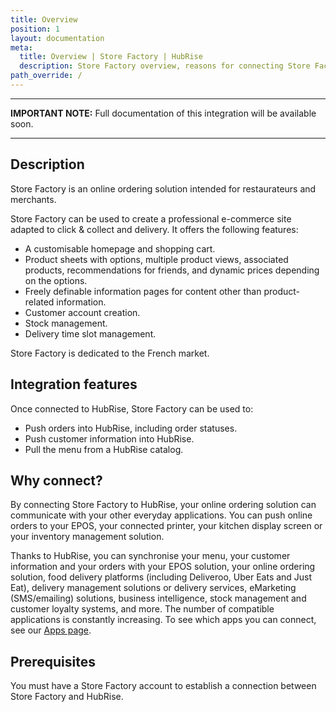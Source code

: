 ```yaml
---
title: Overview
position: 1
layout: documentation
meta:
  title: Overview | Store Factory | HubRise
  description: Store Factory overview, reasons for connecting Store Factory  to HubRise and summary of integrated features. Synchronise data between your EPOS and your apps.
path_override: /
---
```


---

**IMPORTANT NOTE:** Full documentation of this integration will be available soon.

---

## Description

Store Factory is an online ordering solution intended for restaurateurs and merchants.

Store Factory can be used to create a professional e-commerce site adapted to click & collect and delivery. It offers the following features:

- A customisable homepage and shopping cart.
- Product sheets with options, multiple product views, associated products, recommendations for friends, and dynamic prices depending on the options.
- Freely definable information pages for content other than product-related information.
- Customer account creation.
- Stock management.
- Delivery time slot management.

Store Factory is dedicated to the French market.

## Integration features

Once connected to HubRise, Store Factory can be used to:

- Push orders into HubRise, including order statuses.
- Push customer information into HubRise.
- Pull the menu from a HubRise catalog.

## Why connect?

By connecting Store Factory to HubRise, your online ordering solution can communicate with your other everyday applications. You can push online orders to your EPOS, your connected printer, your kitchen display screen or your inventory management solution.

Thanks to HubRise, you can synchronise your menu, your customer information and your orders with your EPOS solution, your online ordering solution, food delivery platforms (including Deliveroo, Uber Eats and Just Eat), delivery management solutions or delivery services, eMarketing (SMS/emailing) solutions, business intelligence, stock management and customer loyalty systems, and more. The number of compatible applications is constantly increasing. To see which apps you can connect, see our [Apps page](/apps).

## Prerequisites

You must have a Store Factory account to establish a connection between Store Factory and HubRise.
